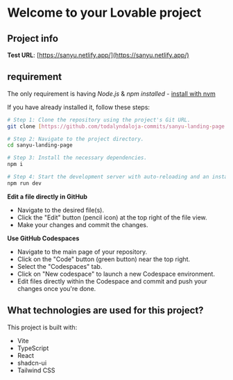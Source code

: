 # Welcome to your Lovable project

## Project info

**Test URL**: [https://sanyu.netlify.app/](https://sanyu.netlify.app/)

## requirement
The only requirement is having *Node.js* & *npm installed* - [install with nvm](https://github.com/nvm-sh/nvm#installing-and-updating)

If you have already installed it, follow these steps:

```sh
# Step 1: Clone the repository using the project's Git URL.
git clone [https://github.com/todalyndaloja-commits/sanyu-landing-page.git](https://github.com/todalyndaloja-commits/sanyu-landing-page.git)

# Step 2: Navigate to the project directory.
cd sanyu-landing-page

# Step 3: Install the necessary dependencies.
npm i

# Step 4: Start the development server with auto-reloading and an instant preview.
npm run dev
```

**Edit a file directly in GitHub**

- Navigate to the desired file(s).
- Click the "Edit" button (pencil icon) at the top right of the file view.
- Make your changes and commit the changes.

**Use GitHub Codespaces**

- Navigate to the main page of your repository.
- Click on the "Code" button (green button) near the top right.
- Select the "Codespaces" tab.
- Click on "New codespace" to launch a new Codespace environment.
- Edit files directly within the Codespace and commit and push your changes once you're done.

## What technologies are used for this project?

This project is built with:

- Vite
- TypeScript
- React
- shadcn-ui
- Tailwind CSS

